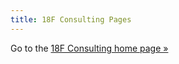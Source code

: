 ```yaml
---
title: 18F Consulting Pages
---
```


Go to the [18F Consulting home page »](https://18f.gsa.gov/consulting/)

